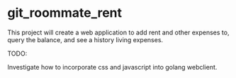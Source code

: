 git_roommate_rent
=================
This project will create a web application to add rent and other expenses to, query the balance, and see a history living expenses.

TODO:

Investigate how to incorporate css and javascript into golang webclient.
